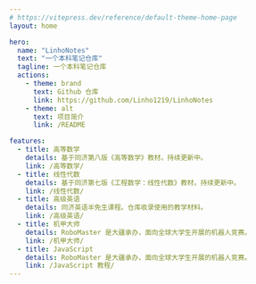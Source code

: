 ```yaml
---
# https://vitepress.dev/reference/default-theme-home-page
layout: home

hero:
  name: "LinhoNotes"
  text: "一个本科笔记仓库"
  tagline: 一个本科笔记仓库
  actions:
    - theme: brand
      text: Github 仓库
      link: https://github.com/Linho1219/LinhoNotes
    - theme: alt
      text: 项目简介
      link: /README

features:
  - title: 高等数学
    details: 基于同济第八版《高等数学》教材。持续更新中。
    link: /高等数学/
  - title: 线性代数
    details: 基于同济第七版《工程数学：线性代数》教材。持续更新中。
    link: /线性代数/
  - title: 高级英语
    details: 同济英语半免生课程。仓库收录使用的教学材料。
    link: /高级英语/
  - title: 机甲大师
    details: RoboMaster 是大疆承办，面向全球大学生开展的机器人竞赛。
    link: /机甲大师/
  - title: JavaScript
    details: RoboMaster 是大疆承办，面向全球大学生开展的机器人竞赛。
    link: /JavaScript 教程/
---
```

